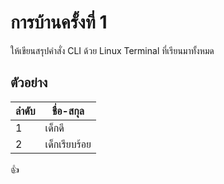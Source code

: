 # การบ้านครั้งที่ 1

ให้เขียนสรุปคำสั่ง CLI ด้วย Linux Terminal ที่เรียนมาทั้งหมด

## ตัวอย่าง

ลำดับ    |   ชื่อ-สกุล
------- | ---------
1       |   เด็กดี
2       |   เด็กเรียบร้อย

:+1:

